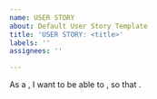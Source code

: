```yaml
---
name: USER STORY
about: Default User Story Template
title: 'USER STORY: <title>'
labels: ''
assignees: ''

---
```


As a **<role>**, I want to be able to **<capability>**, so that **<benefit>**.
